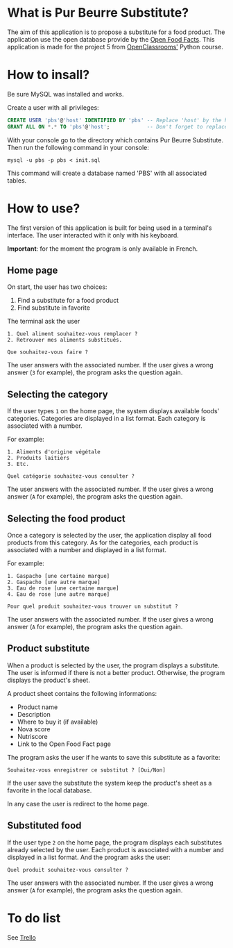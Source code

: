 # What is Pur Beurre Substitute?

The aim of this application is to propose a substitute for a food product.
The application use the open database provide by the [Open Food Facts](https://world.openfoodfacts.org/).
This application is made for the project 5 from [OpenClassrooms'](https://openclassrooms.com/fr/projects/157/assignment) Python course.

# How to insall?

Be sure MySQL was installed and works.

Create a user with all privileges:
```SQL
CREATE USER 'pbs'@'host' IDENTIFIED BY 'pbs' -- Replace 'host' by the host name on your server
GRANT ALL ON *.* TO 'pbs'@'host';            -- Don't forget to replace 'host'
```

With your console go to the directory which contains Pur Beurre Substitute.
Then run the following command in your console:
```
mysql -u pbs -p pbs < init.sql
```
This command will create a database named 'PBS' with all associated tables.


# How to use?

The first version of this application is built for being used in a terminal's interface.
The user interacted with it only with his keyboard.

**Important**: for the moment the program is only available in French.

## Home page

On start, the user has two choices:

1. Find a substitute for a food product
2. Find substitute in favorite

The terminal ask the user

```
1. Quel aliment souhaitez-vous remplacer ?
2. Retrouver mes aliments substitués.

Que souhaitez-vous faire ?
```

The user answers with the associated number.
If the user gives a wrong answer (```3``` for example), the program asks the question again.

## Selecting the category

If the user types ```1``` on the home page, the system displays available foods' categories.
Categories are displayed in a list format. Each category is associated with a number.

For example:

```
1. Aliments d'origine végétale
2. Produits laitiers
3. Etc.

Quel catégorie souhaitez-vous consulter ?
```

The user answers with the associated number.
If the user gives a wrong answer (```A``` for example), the program asks the question again.

## Selecting the food product

Once a category is selected by the user, the application display all food products from this category.
As for the categories, each product is associated with a number and displayed in a list format.

For example:

```
1. Gaspacho [une certaine marque]
2. Gaspacho [une autre marque]
3. Eau de rose [une certaine marque]
4. Eau de rose [une autre marque]

Pour quel produit souhaitez-vous trouver un substitut ?
```

The user answers with the associated number.
If the user gives a wrong answer (```A``` for example), the program asks the question again.

## Product substitute

When a product is selected by the user, the program displays a substitute.
The user is  informed if there is not a better product. Otherwise, the program displays the product's sheet.

A product sheet contains the following informations:
- Product name
- Description
- Where to buy it (if available)
- Nova score
- Nutriscore
- Link to the Open Food Fact page

The program asks the user if he wants to save this substitute as a favorite:

```
Souhaitez-vous enregistrer ce substitut ? [Oui/Non]
```

If the user save the substitute the system keep the product's sheet as a favorite in the local database.

In any case the user is redirect to the home page.

## Substituted food

If the user type ```2``` on the home page, the program displays each substitutes already selected by the user.
Each product is associated with a number and displayed in a list format.
And the program asks the user:

```
Quel produit souhaitez-vous consulter ?
```

The user answers with the associated number.
If the user gives a wrong answer (```A``` for example), the program asks the question again.

# To do list

See [Trello](https://trello.com/b/W31VG22I/pur-beurre)
